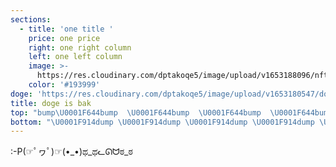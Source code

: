 ```yaml
---
sections:
  - title: 'one title '
    price: one price
    right: one right column
    left: one left column
    image: >-
      https://res.cloudinary.com/dptakoqe5/image/upload/v1653188096/nft-ape_xxfqmk.jpg
    color: '#193999'
doge: 'https://res.cloudinary.com/dptakoqe5/image/upload/v1653180547/doge_oodiip.jpg'
title: doge is bak
top: "bump\U0001F644bump  \U0001F644bump  \U0001F644bump  \U0001F644bump  \U0001F644bump  \U0001F644bump  \U0001F644"
bottom: "\U0001F914dump \U0001F914dump \U0001F914dump \U0001F914dump \U0001F914dump \U0001F914dump \U0001F914 dump "
---
```


:-P(☞ﾟヮﾟ)☞(•_•)ಥ_ಥᓚᘏᗢಠ_ಠ
